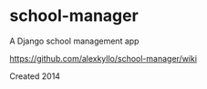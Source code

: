 school-manager
==============

A Django school management app

https://github.com/alexkyllo/school-manager/wiki

Created 2014
